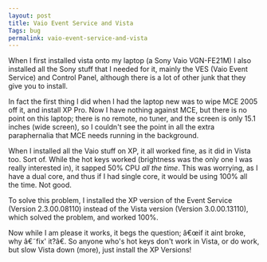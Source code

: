```yaml
---
layout: post
title: Vaio Event Service and Vista
Tags: bug
permalink: vaio-event-service-and-vista
---
```


When I first installed vista onto my laptop (a Sony Vaio VGN-FE21M) I also installed all the Sony stuff that I needed for it, mainly the VES (Vaio Event Service) and Control Panel, although there is a lot of other junk that they give you to install.

In fact the first thing I did when I had the laptop new was to wipe MCE 2005 off it, and install XP Pro.  Now I have nothing against MCE, but there is no point on this laptop; there is no remote, no tuner, and the screen is only 15.1 inches (wide screen), so I couldn't see the point in all the extra paraphernalia that MCE needs running in the background.

When I installed all the Vaio stuff on XP, it all worked fine, as it did in Vista too. Sort of.  While the hot keys worked (brightness was the only one I was really interested in), it sapped 50% CPU *all the time*.  This was worrying, as I have a dual core, and thus if I had single core, it would be using 100% all the time.  Not good.

To solve this problem, I installed the XP version of the Event Service (Version 2.3.00.08110) instead of the Vista version (Version 3.0.00.13110), which solved the problem, and worked 100%.

Now while I am please it works, it begs the question; â€œif it aint broke, why â€˜fix' it?â€.  So anyone who's hot keys don't work in Vista, or do work, but slow Vista down (more), just install the XP Versions!
